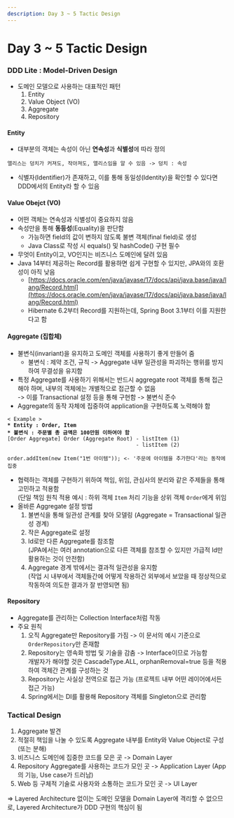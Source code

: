 ```yaml
---
description: Day 3 ~ 5 Tactic Design
---
```


# Day 3 \~ 5 Tactic Design

### DDD Lite : Model-Driven Design

* 도메인 모델으로 사용하는 대표적인 패턴
  1. Entity
  2. Value Object (VO)
  3. Aggregate
  4. Repository

#### Entity

* 대부분의 객체는 속성이 아닌 **연속성**과 **식별성**에 따라 정의

```
앨리스는 덩치가 커져도, 작아져도, 앨리스임을 알 수 있음 -> 덩치 : 속성
```

* 식별자(Identifier)가 존재하고, 이를 통해 동일성(Identity)을 확인할 수 있다면 DDD에서의 Entity라 할 수 있음

#### Value Obejct (VO)

* 어떤 객체는 연속성과 식별성이 중요하지 않음
* 속성만을 통해 **동등성**(Equality)을 판단함
  * 가능하면 field의 값이 변하지 않도록 불변 객체(final field)로 생성
  * Java Class로 작성 시 equals() 및 hashCode() 구현 필수
* 무엇이 Entity이고, VO인지는 비즈니스 도메인에 달려 있음
* Java 14부터 제공하는 Record를 활용하면 쉽게 구현할 수 있지만, JPA와의 호환성이 아직 낮음
  * [https://docs.oracle.com/en/java/javase/17/docs/api/java.base/java/lang/Record.html](https://docs.oracle.com/en/java/javase/17/docs/api/java.base/java/lang/Record.html)
  * Hibernate 6.2부터 Record를 지원하는데, Spring Boot 3.1부터 이를 지원한다고 함

#### Aggregate (집합체)

* 불변식(invariant)을 유지하고 도메인 객체를 사용하기 좋게 만들어 줌
  * 불변식 : 제약 조건, 규칙 -> Aggregate 내부 일관성을 파괴하는 행위를 방지하여 무결성을 유지함
* 특정 Aggregate를 사용하기 위해서는 반드시 aggregate root 객체를 통해 접근해야 하며, 내부의 객체에는 개별적으로 접근할 수 없음\
  \-> 이를 Transactional 설정 등을 통해 구현함 -> 불변식 준수
* Aggregate의 동작 자체에 집중하여 application을 구현하도록 노력해야 함

<pre><code>&#x3C; Example >
<strong>* Entity : Order, Item
</strong><strong>* 불변식 : 주문별 총 금액은 100만원 이하여야 함
</strong>[Order Aggregate] Order (Aggregate Root) - listItem (1)
                                         - listItem (2)
                                         
order.addItem(new Item("1번 아이템")); &#x3C;- '주문에 아이템을 추가한다'라는 동작에 집중
</code></pre>

* 협력하는 객체를 구현하기 위하여 책임, 위임, 관심사의 분리와 같은 주제들을 통해 고민하고 적용함\
  (단일 책임 원칙 적용 예시 : 하위 객체 `Item` 처리 기능을 상위 객체 `Order`에게 위임
* 올바른 Aggregate 설정 방법
  1. 불변식을 통해 일관성 관계를 찾아 모델링 (Aggregate = Transactional 일관성 경계)
  2. 작은 Aggregate로 설정
  3. Id로만 다른 Aggregate를 참조함\
     (JPA에서는 여러 annotation으로 다른 객체를 참조할 수 있지만 가급적 Id만 활용하는 것이 안전함)
  4. Aggregate 경계 밖에서는 결과적 일관성을 유지함\
     (작업 시 내부에서 객체들간에 어떻게 작용하건 외부에서 보았을 때 정상적으로 작동하여 의도한 결과가 잘 반영되면 됨)

#### Repository

* Aggregate를 관리하는 Collection Interface처럼 작동
* 주요 원칙
  1. 오직 Aggregate만 Repository를 가짐 -> 이 문서의 예시 기준으로 `OrderRepository`만 존재함
  2. Repository는 영속화 방법 및 기술을 감춤 -> Interface이므로 가능함\
     개발자가 해야할 것은 CascadeType.ALL, orphanRemoval=true 등을 적용하여 객체간 관계를 구성하는 것
  3. Repository는 사실상 전역으로 접근 가능 (프로젝트 내부 어떤 레이어에서든 접근 가능)
  4. Spring에서는 DI를 활용해 Repository 객체를 Singleton으로 관리함

### Tactical Design

1. Aggregate 발견
2. 적절히 책임을 나눌 수 있도록 Aggregate 내부를 Entity와 Value Object로 구성 (또는 분해)
3. 비즈니스 도메인에 집중한 코드를 모은 곳 -> Domain Layer
4. Repository Aggregate를 사용하는 코드가 모인 곳 -> Application Layer (App의 기능, Use case가 드러남)
5. Web 등 구체적 기술로 사용자와 소통하는 코드가 모인 곳 -> UI Layer

\=> Layered Architecture 없이는 도메인 모델을 Domain Layer에 격리할 수 없으므로, Layered Architecture가 DDD 구현의 핵심이 됨
